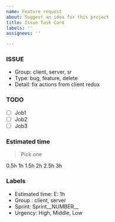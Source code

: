 ```yaml
---
name: Feature request
about: Suggest an idea for this project
title: Issue Task Card
labels: ''
assignees: ''

---
```


### ISSUE
- Group: client, server, sr
- Type: bug, feature, delete
- Detail: fix actions from client redux

### TODO
- [ ] Job1
- [ ] Job2
- [ ] Job3

### Estimated time

> Pick one

0.5h
1h
1.5h
2h
2.5h
3h

### Labels

- Estimated time: E: 1h
- Group : client, server
- Sprint: Sprint__NUMBER__
- Urgency: High, Middle, Low
